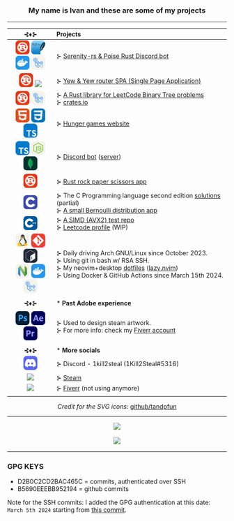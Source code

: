 <h3 align="center">My name is Ivan and these are some of my projects</h3>

---

<table align="center">
  <thead>
    <tr>
      <th align="center">⊰♦⊱</th>
      <th align="left">Projects</th>
    </tr>
  </thead>
  <tbody>
    <tr>
      <td align="center">
        <img
          src="https://raw.githubusercontent.com/tandpfun/skill-icons/de91fca307a83d75fc5b1f6ce24540454acead41/icons/Rust.svg"
          style="width: 2rem"
        />
        <img
          src="https://github.com/tandpfun/skill-icons/blob/main/icons/SQLite.svg"
          style="width: 2rem"
        />
        <br />
        <img
          src="https://raw.githubusercontent.com/tandpfun/skill-icons/main/icons/Docker.svg"
          style="width: 2rem"
        />
        <img
          src="https://raw.githubusercontent.com/tandpfun/skill-icons/65dea6c4eaca7da319e552c09f4cf5a9a8dab2c8/icons/GithubActions-Light.svg"
          style="width: 2rem"
        />
      </td>
      <td align="left">
        ⊱
        <a href="https://github.com/1Kill2Steal/serenity-discord-bot"
          >Serenity-rs &amp; Poise Rust Discord bot</a
        >
      </td>
    </tr>
    <tr>
      <td align="center">
        <img
          src="https://raw.githubusercontent.com/tandpfun/skill-icons/de91fca307a83d75fc5b1f6ce24540454acead41/icons/Rust.svg"
          style="width: 2rem"
        />
        <img
          src="https://raw.githubusercontent.com/tandpfun/skill-icons/65dea6c4eaca7da319e552c09f4cf5a9a8dab2c8/icons/Yew-Light.svg"
          style="width: 2rem"
        />
      </td>
      <td align="left">
        ⊱
        <a href="https://github.com/1Kill2Steal/yew-site"
          >Yew &amp; Yew router SPA (Single Page Application)</a
        >
      </td>
    </tr>
    <tr>
      <td align="center">
        <img
          src="https://raw.githubusercontent.com/tandpfun/skill-icons/de91fca307a83d75fc5b1f6ce24540454acead41/icons/Rust.svg"
          style="width: 2rem"
        />
        <img
          src="https://raw.githubusercontent.com/tandpfun/skill-icons/65dea6c4eaca7da319e552c09f4cf5a9a8dab2c8/icons/GithubActions-Light.svg"
          style="width: 2rem"
        />
      </td>
      <td align="left">
        ⊱
        <a href="https://github.com/1kill2steal/leetcode-trees-rs"
          >A Rust library for LeetCode Binary Tree problems</a
        ><br />
        ⊱ <a href="https://crates.io/crates/leetcode-trees-rs">crates.io</a>
      </td>
    </tr>
    <tr>
      <td align="center">
        <img
          src="https://raw.githubusercontent.com/tandpfun/skill-icons/de91fca307a83d75fc5b1f6ce24540454acead41/icons/HTML.svg"
          style="width: 2rem"
        />
        <img
          src="https://raw.githubusercontent.com/tandpfun/skill-icons/de91fca307a83d75fc5b1f6ce24540454acead41/icons/CSS.svg"
          style="width: 2rem"
        />
        <br />
        <img
          src="https://raw.githubusercontent.com/tandpfun/skill-icons/de91fca307a83d75fc5b1f6ce24540454acead41/icons/TypeScript.svg"
          style="width: 2rem"
        />
      </td>
      <td align="left">
        ⊱
        <a href="https://github.com/1Kill2Steal/hunger-games-website"
          >Hunger games website</a
        >
      </td>
    </tr>
    <tr>
      <td align="center">
        <img
          src="https://raw.githubusercontent.com/tandpfun/skill-icons/de91fca307a83d75fc5b1f6ce24540454acead41/icons/TypeScript.svg"
          style="width: 2rem"
        />
        <img
          src="https://raw.githubusercontent.com/tandpfun/skill-icons/de91fca307a83d75fc5b1f6ce24540454acead41/icons/NodeJS-Light.svg"
          style="width: 2rem"
        />
        <br />
        <img
          src="https://raw.githubusercontent.com/tandpfun/skill-icons/de91fca307a83d75fc5b1f6ce24540454acead41/icons/MongoDB.svg"
          style="width: 2rem"
        />
      </td>
      <td align="left">
        ⊱
        <a href="https://github.com/1Kill2Steal/discord-interactions-bot"
          >Discord bot</a
        >
        (<a href="https://discord.gg/nopengoo">server</a>)
      </td>
    </tr>
    <tr>
      <td align="center">
        <img
          src="https://raw.githubusercontent.com/tandpfun/skill-icons/de91fca307a83d75fc5b1f6ce24540454acead41/icons/Rust.svg"
          style="width: 2rem"
        />
      </td>
      <td align="left">
        ⊱
        <a href="https://github.com/1Kill2Steal/rust-rps"
          >Rust rock paper scissors app</a
        >
      </td>
    </tr>
    <tr>
      <td align="center">
        <img
          src="https://raw.githubusercontent.com/tandpfun/skill-icons/de91fca307a83d75fc5b1f6ce24540454acead41/icons/C.svg"
          style="width: 2rem"
        />
      </td>
      <td align="left">
        ⊱ The C Programming language second edition
        <a href="https://github.com/1Kill2Steal/C-Exercises">solutions</a>
        (partial) <br />
        ⊱
        <a href="https://github.com/1Kill2Steal/Bernoulli-C"
          >A small Bernoulli distribution app</a
        >
      </td>
    </tr>
    <tr>
      <td align="center">
        <img
          src="https://raw.githubusercontent.com/tandpfun/skill-icons/de91fca307a83d75fc5b1f6ce24540454acead41/icons/CPP.svg"
          style="width: 2rem"
        />
      </td>
      <td align="left">
        ⊱
        <a href="https://github.com/1Kill2Steal/cpp-optimize-test"
          >A SIMD (AVX2) test repo</a
        >
        <br />
        ⊱ <a href="https://leetcode.com/1Kill2Steal">Leetcode profile</a> (WIP)
      </td>
    </tr>
    <tr>
      <td align="center">
        <img
          src="https://raw.githubusercontent.com/tandpfun/skill-icons/de91fca307a83d75fc5b1f6ce24540454acead41/icons/Linux-Light.svg"
          style="width: 2rem"
        />
        <img
          src="https://raw.githubusercontent.com/tandpfun/skill-icons/de91fca307a83d75fc5b1f6ce24540454acead41/icons/Git.svg"
          style="width: 2rem"
        />
        <img
          src="https://raw.githubusercontent.com/tandpfun/skill-icons/65dea6c4eaca7da319e552c09f4cf5a9a8dab2c8/icons/Bash-Dark.svg"
          style="width: 2rem"
        />
        <br />
        <img
          src="https://raw.githubusercontent.com/tandpfun/skill-icons/de91fca307a83d75fc5b1f6ce24540454acead41/icons/NeoVim-Light.svg"
          style="width: 2rem"
        />
        <img
          src="https://raw.githubusercontent.com/tandpfun/skill-icons/main/icons/Docker.svg"
          style="width: 2rem"
        />
        <img
          src="https://raw.githubusercontent.com/tandpfun/skill-icons/65dea6c4eaca7da319e552c09f4cf5a9a8dab2c8/icons/GithubActions-Light.svg"
          style="width: 2rem"
        />
      </td>
      <td align="left">
        ⊱ Daily driving Arch GNU/Linux since October 2023. <br />
        ⊱ Using git in bash w/ RSA SSH. <br />
        ⊱ My neovim+desktop
        <a href="https://github.com/1Kill2Steal/dotfiles">dotfiles</a> (<a
          href="https://github.com/LazyVim/LazyVim"
          >lazy.nvim</a
        >) <br />
        ⊱ Using Docker &amp; GitHub Actions since March 15th 2024.
      </td>
    </tr>
    <tr>
      <td align="center"></td>
      <td align="left"></td>
    </tr>
    <tr>
      <td align="center"><strong>⊰♦⊱</strong></td>
      <td align="left">* <strong>Past Adobe experience</strong></td>
    </tr>
    <tr>
      <td align="center"></td>
      <td align="left"></td>
    </tr>
    <tr>
      <td align="center">
        <img
          src="https://raw.githubusercontent.com/tandpfun/skill-icons/de91fca307a83d75fc5b1f6ce24540454acead41/icons/Photoshop.svg"
          style="width: 2rem"
        />
        <img
          src="https://raw.githubusercontent.com/tandpfun/skill-icons/de91fca307a83d75fc5b1f6ce24540454acead41/icons/AfterEffects.svg"
          style="width: 2rem"
        />
        <img
          src="https://raw.githubusercontent.com/tandpfun/skill-icons/de91fca307a83d75fc5b1f6ce24540454acead41/icons/Premiere.svg"
          style="width: 2rem"
        />
      </td>
      <td align="left">
        ⊱ Used to design steam artwork. <br />
        ⊱ For more info: check my
        <a
          href="https://www.fiverr.com/users/kill2steal/portfolio?origin=seller_profile"
          >Fiverr account</a
        >
      </td>
    </tr>
    <tr>
      <td align="center"></td>
      <td align="left"></td>
    </tr>
    <tr>
      <td align="center"><strong>⊰♦⊱</strong></td>
      <td align="left">* <strong>More socials</strong></td>
    </tr>
    <tr>
      <td align="center">
        <img
          src="https://raw.githubusercontent.com/tandpfun/skill-icons/de91fca307a83d75fc5b1f6ce24540454acead41/icons/Discord.svg"
          style="width: 2rem"
        />
      </td>
      <td align="left">⊱ Discord - 1kill2steal (1Kill2Steal#5316)</td>
    </tr>
    <tr>
      <td align="center">
        <img
          src="https://upload.wikimedia.org/wikipedia/commons/8/83/Steam_icon_logo.svg"
          style="width: 2rem"
        />
      </td>
      <td align="left">
        ⊱ <a href="https://steamcommunity.com/id/1Kill2Steal/">Steam</a>
      </td>
    </tr>
    <tr>
      <td align="center">
        <img
          src="https://upload.wikimedia.org/wikipedia/commons/1/18/Fiverr_Logo_09.2020.svg"
          style="width: 2rem"
        />
      </td>
      <td align="left">
        ⊱ <a href="https://www.fiverr.com/users/kill2steal/">Fiverr</a> (not
        using anymore)
      </td>
    </tr>
    <tr>
      <td align="center"></td>
      <td align="left"></td>
    </tr>
  </tbody>
</table>

<p align="center">
  <i>Credit for the SVG icons:</i>
  <a href="https://github.com/tandpfun/skill-icons/">github/tandpfun</a>
</p>


---

<p align="center">
  <a href="https://github.com/1kill2steal">
    <img src="https://github-readme-stats.vercel.app/api?username=1kill2steal&theme=tokyonight&show_icons=true">
  </a>
</p>
<p align="center">
  <a href="https://github.com/1kill2steal">
    <img src="https://github-readme-stats.vercel.app/api/top-langs/?username=1kill2steal&hide=javascript,css,scss,html,php,lua,nushell,red,powershell,dockerfile&theme=tokyonight&show_icons=true">
  </a>
</p>

---

### GPG KEYS
- D2B0C2CD2BAC465C = commits, authenticated over SSH
- B5690EEEBB952194 = github commits

Note for the SSH commits: I added the GPG authentication at this date: `March 5th 2024` starting from [this commit](https://github.com/1Kill2Steal/nighttab-browser-theme/commit/7d1fc1570973ee78f1555d8f19fc8e6544bb6e53).
